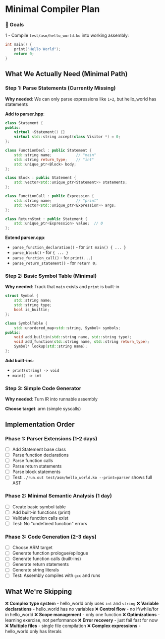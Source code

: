 # Minimal Compiler Plan

### 🎯 Goals

1 - Compile `test/asm/hello_world.ko` into working assembly:
```c
int main() {
    print("Hello World");
    return 0;
}
```

## What We Actually Need (Minimal Path)

### Step 1: Parse Statements (Currently Missing)
**Why needed**: We can only parse expressions like `1+2`, but hello_world has statements

**Add to parser.hpp**:
```cpp
class Statement {
public:
    virtual ~Statement() {}
    virtual std::string accept(class Visitor *) = 0;
};

class FunctionDecl : public Statement {
    std::string name;           // "main"
    std::string return_type;    // "int"  
    std::unique_ptr<Block> body;
};

class Block : public Statement {
    std::vector<std::unique_ptr<Statement>> statements;
};

class FunctionCall : public Expression {
    std::string name;           // "print"
    std::vector<std::unique_ptr<Expression>> args;
};

class ReturnStmt : public Statement {
    std::unique_ptr<Expression> value;  // 0
};
```

**Extend parser.cpp**:
- `parse_function_declaration()` - for `int main() { ... }`
- `parse_block()` - for `{ ... }`  
- `parse_function_call()` - for `print(...)`
- `parse_return_statement()` - for `return 0;`

### Step 2: Basic Symbol Table (Minimal)
**Why needed**: Track that `main` exists and `print` is built-in

```cpp
struct Symbol {
    std::string name;
    std::string type;
    bool is_builtin;
};

class SymbolTable {
    std::unordered_map<std::string, Symbol> symbols;
public:
    void add_builtin(std::string name, std::string type);
    void add_function(std::string name, std::string return_type);
    Symbol* lookup(std::string name);
};
```

**Add built-ins**:
- `print(string) -> void`
- `main() -> int`

### Step 3: Simple Code Generator 
**Why needed**: Turn IR into runnable assembly

**Choose target**: arm (simple syscalls)

## Implementation Order

### Phase 1: Parser Extensions (1-2 days)
- [ ] Add Statement base class
- [ ] Parse function declarations  
- [ ] Parse function calls
- [ ] Parse return statements
- [ ] Parse block statements
- [ ] Test: `./run.out test/asm/hello_world.ko --print=parser` shows full AST

### Phase 2: Minimal Semantic Analysis (1 day)
- [ ] Create basic symbol table
- [ ] Add built-in functions (print)
- [ ] Validate function calls exist
- [ ] Test: No "undefined function" errors

### Phase 3: Code Generation (2-3 days)
- [ ] Choose ARM target
- [ ] Generate function prologue/epilogue
- [ ] Generate function calls (built-ins)
- [ ] Generate return statements
- [ ] Generate string literals
- [ ] Test: Assembly compiles with `gcc` and runs

## What We're Skipping

❌ **Complex type system** - hello_world only uses `int` and `string`
❌ **Variable declarations** - hello_world has no variables
❌ **Control flow** - no if/while/for in hello_world
❌ **Scope management** - only one function
❌ **Optimizations** - learning exercise, not performance
❌ **Error recovery** - just fail fast for now
❌ **Multiple files** - single file compilation
❌ **Complex expressions** - hello_world only has literals
